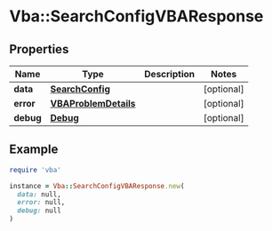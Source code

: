# Vba::SearchConfigVBAResponse

## Properties

| Name | Type | Description | Notes |
| ---- | ---- | ----------- | ----- |
| **data** | [**SearchConfig**](SearchConfig.md) |  | [optional] |
| **error** | [**VBAProblemDetails**](VBAProblemDetails.md) |  | [optional] |
| **debug** | [**Debug**](Debug.md) |  | [optional] |

## Example

```ruby
require 'vba'

instance = Vba::SearchConfigVBAResponse.new(
  data: null,
  error: null,
  debug: null
)
```

